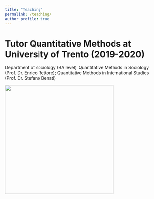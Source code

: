 ```yaml
---
title: "Teaching"
permalink: /teaching/
author_profile: true
---
```


Tutor Quantitative Methods at University of Trento (2019-2020)
======

Department of sociology (BA level): Quantitative Methods in Sociology (Prof. Dr. Enrico Rettore); Quantitative Methods in International Studies (Prof. Dr. Stefano Benati)

<img src="http://gaiaghirardi.github.io/images/tea.jpeg" width="350" />
